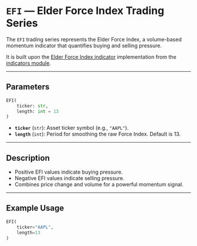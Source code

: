 
# `EFI` — Elder Force Index Trading Series

The `EFI` trading series represents the Elder Force Index, a volume-based momentum indicator that quantifies buying and selling pressure.

It is built upon the [Elder Force Index indicator](../../../../trading_strategy_tester/indicators/volume/efi.py) implementation from the [indicators module](../indicators.md).

---

## Parameters

```python
EFI(
    ticker: str,
    length: int = 13
)
```

- **`ticker`** (`str`): Asset ticker symbol (e.g., `"AAPL"`).
- **`length`** (`int`): Period for smoothing the raw Force Index. Default is 13.

---

## Description

- Positive EFI values indicate buying pressure.
- Negative EFI values indicate selling pressure.
- Combines price change and volume for a powerful momentum signal.

---

## Example Usage

```python
EFI(
    ticker="AAPL",
    length=13
)
```
